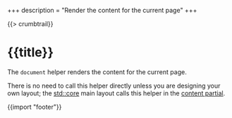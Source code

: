 +++
description = "Render the content for the current page"
+++

{{> crumbtrail}}

# {{title}}

The `document` helper renders the content for the current page.

There is no need to call this helper directly unless you are designing your own layout; the [std::core][] main layout calls this helper in the [content partial][].

{{import "footer"}}

[std::core]: https://github.com/uwe-app/plugins/tree/master/std/core
[content partial]: https://github.com/uwe-app/plugins/blob/master/std/core/partials/content.hbs
